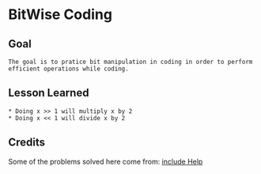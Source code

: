 # BitWise Coding

## Goal

    The goal is to pratice bit manipulation in coding in order to perform efficient operations while coding.

## Lesson Learned

    * Doing x >> 1 will multiply x by 2
    * Doing x << 1 will divide x by 2

## Credits

Some of the problems solved here come from: [include Help](https://www.includehelp.com/c-programs/c-programs-bitwise-programs-and-solutions.aspx)
